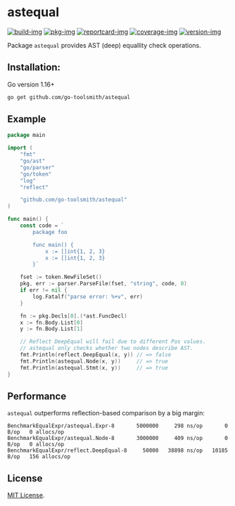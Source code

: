 # astequal

[![build-img]][build-url]
[![pkg-img]][pkg-url]
[![reportcard-img]][reportcard-url]
[![coverage-img]][coverage-url]
[![version-img]][version-url]

Package `astequal` provides AST (deep) equallity check operations.

## Installation:

Go version 1.16+

```bash
go get github.com/go-toolsmith/astequal
```

## Example

```go
package main

import (
	"fmt"
	"go/ast"
	"go/parser"
	"go/token"
	"log"
	"reflect"

	"github.com/go-toolsmith/astequal"
)

func main() {
	const code = `
		package foo

		func main() {
			x := []int{1, 2, 3}
			x := []int{1, 2, 3}
		}`

	fset := token.NewFileSet()
	pkg, err := parser.ParseFile(fset, "string", code, 0)
	if err != nil {
		log.Fatalf("parse error: %+v", err)
	}

	fn := pkg.Decls[0].(*ast.FuncDecl)
	x := fn.Body.List[0]
	y := fn.Body.List[1]

	// Reflect DeepEqual will fail due to different Pos values.
	// astequal only checks whether two nodes describe AST.
	fmt.Println(reflect.DeepEqual(x, y)) // => false
	fmt.Println(astequal.Node(x, y))     // => true
	fmt.Println(astequal.Stmt(x, y))     // => true
}
```

## Performance

`astequal` outperforms reflection-based comparison by a big margin:

```
BenchmarkEqualExpr/astequal.Expr-8       5000000     298 ns/op       0 B/op   0 allocs/op
BenchmarkEqualExpr/astequal.Node-8       3000000     409 ns/op       0 B/op   0 allocs/op
BenchmarkEqualExpr/reflect.DeepEqual-8     50000   38898 ns/op   10185 B/op   156 allocs/op
```

## License

[MIT License](LICENSE).

[build-img]: https://github.com/go-toolsmith/astequal/workflows/build/badge.svg
[build-url]: https://github.com/go-toolsmith/astequal/actions
[pkg-img]: https://pkg.go.dev/badge/go-toolsmith/astequal
[pkg-url]: https://pkg.go.dev/github.com/go-toolsmith/astequal
[reportcard-img]: https://goreportcard.com/badge/go-toolsmith/astequal
[reportcard-url]: https://goreportcard.com/report/go-toolsmith/astequal
[coverage-img]: https://codecov.io/gh/go-toolsmith/astequal/branch/main/graph/badge.svg
[coverage-url]: https://codecov.io/gh/go-toolsmith/astequal
[version-img]: https://img.shields.io/github/v/release/go-toolsmith/astequal
[version-url]: https://github.com/go-toolsmith/astequal/releases
